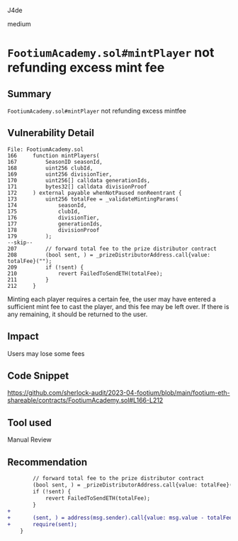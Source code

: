 J4de

medium

# `FootiumAcademy.sol#mintPlayer` not refunding excess mint fee

## Summary

`FootiumAcademy.sol#mintPlayer` not refunding excess mintfee

## Vulnerability Detail

```solidity
File: FootiumAcademy.sol
166     function mintPlayers(
167         SeasonID seasonId,
168         uint256 clubId,
169         uint256 divisionTier,
170         uint256[] calldata generationIds,
171         bytes32[] calldata divisionProof
172     ) external payable whenNotPaused nonReentrant {
173         uint256 totalFee = _validateMintingParams(
174             seasonId,
175             clubId,
176             divisionTier,
177             generationIds,
178             divisionProof
179         );
--skip--
207         // forward total fee to the prize distributor contract
208         (bool sent, ) = _prizeDistributorAddress.call{value: totalFee}("");
209         if (!sent) {
210             revert FailedToSendETH(totalFee);
211         }
212     }
```

Minting each player requires a certain fee, the user may have entered a sufficient mint fee to cast the player, and this fee may be left over. If there is any remaining, it should be returned to the user.

## Impact

Users may lose some fees

## Code Snippet

https://github.com/sherlock-audit/2023-04-footium/blob/main/footium-eth-shareable/contracts/FootiumAcademy.sol#L166-L212

## Tool used

Manual Review

## Recommendation

```diff
        // forward total fee to the prize distributor contract
        (bool sent, ) = _prizeDistributorAddress.call{value: totalFee}("");
        if (!sent) {
            revert FailedToSendETH(totalFee);
        }
+
+       (sent, ) = address(msg.sender).call{value: msg.value - totalFee}("");
+       require(sent);
    }
```
